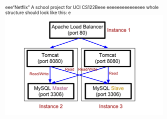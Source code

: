 eee“Netflix"
A school project for UCI CS122Beee
eeeeeeeeeeeeeee
whole structure should look like this:
e
![image](https://github.com/cxk123/-Netflix-CS122B/blob/master/images/struture.PNG)
